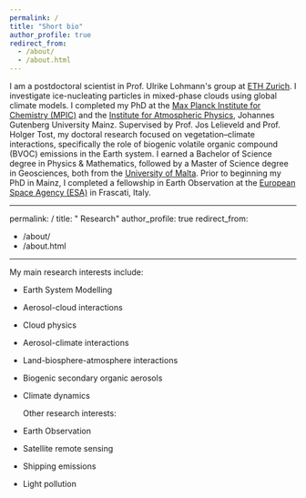 ```yaml
---
permalink: /
title: "Short bio"
author_profile: true
redirect_from: 
  - /about/
  - /about.html
---
```


I am a postdoctoral scientist in Prof. Ulrike Lohmann's group at [ETH Zurich](https://iac.ethz.ch/group/atmospheric-physics.html). I investigate ice-nucleating particles in mixed-phase clouds using global climate models. I completed my PhD at the [Max Planck Institute for Chemistry (MPIC)](https://www.mpic.de/2285/en) and the [Institute for Atmospheric Physics](https://www.blogs.uni-mainz.de/fb08-ipa-en/), Johannes Gutenberg University Mainz. Supervised by Prof. Jos Lelieveld and Prof. Holger Tost, my doctoral research focused on vegetation–climate interactions, specifically the role of biogenic volatile organic compound (BVOC) emissions in the Earth system. I earned a Bachelor of Science degree in Physics & Mathematics, followed by a Master of Science degree in Geosciences, both from the [University of Malta](https://www.um.edu.mt/). Prior to beginning my PhD in Mainz, I completed a fellowship in Earth Observation at the [European Space Agency (ESA)](https://www.esa.int/) in Frascati, Italy.



---
permalink: /
title: " Research"
author_profile: true
redirect_from: 
  - /about/
  - /about.html
---

My main research interests include:

- Earth System Modelling
- Aerosol-cloud interactions
- Cloud physics
- Aerosol-climate interactions
- Land-biosphere-atmosphere interactions
- Biogenic secondary organic aerosols
- Climate dynamics

  Other research interests:

- Earth Observation
- Satellite remote sensing
- Shipping emissions
- Light pollution
